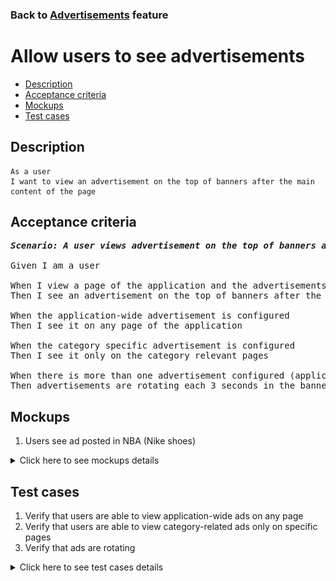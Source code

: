 ### Back to [Advertisements](../../) feature

# Allow users to see advertisements

- [Description](#description)
- [Acceptance criteria](#acceptance-criteria)
- [Mockups](#mockups)
- [Test cases](#test-cases)

## Description

    As a user
    I want to view an advertisement on the top of banners after the main content of the page

## Acceptance criteria

<pre>
<b><i>Scenario: A user views advertisement on the top of banners after the main content of the page</i></b>

Given I am a user

When I view a page of the application and the advertisements are configured to be shown by the admin
Then I see an advertisement on the top of banners after the main content of the page

When the application-wide advertisement is configured
Then I see it on any page of the application

When the category specific advertisement is configured
Then I see it only on the category relevant pages

When there is more than one advertisement configured (application-wide or category specific)
Then advertisements are rotating each 3 seconds in the banner
</pre>

## Mockups

1. Users see ad posted in NBA (Nike shoes)

<details>
  <summary>Click here to see mockups details</summary>

**1. Users see ad posted in NBA (Nike shoes):**

![ Users see ad posted in NBA (Nike shoes)](/products/sports_hub_portal/mobile_application_features/advertisements/images/display_ads.png)

</details>

## Test cases

1. Verify that users are able to view application-wide ads on any page
2. Verify that users are able to view category-related ads only on specific pages
3. Verify that ads are rotating

<details>
  <summary>Click here to see test cases details</summary>

### **#1. Verify that users are able to view application-wide ads on any page**

|Preconditions|Steps|Expected result
--------------|-----|----------
|- There are advertisements without selected categories|1) Navigate through different pages of the application|1) Users can see advertisements on all pages|

### **#2. Verify that users are able to view category-related ads only on specific pages**

|Preconditions|Steps|Expected result
--------------|-----|----------
|- There are advertisements with some selected categories|1) Navigate to the selected category</br>2) Navigate to another category|1) Users can see advertisements</br>2) Users can’t see advertisements|

### **#3. Verify that ads are rotating**

|Preconditions|Steps|Expected result
--------------|-----|----------
|- There are more than one ad in the category or application-wide|1) Go to the category</br>2) Wait for 3 seconds</br>3) Examine the right sidebar</br>4) Wait till all ads from the category are shown|3) Ad is changed in the section</br>4) The first ad is shown again|
</details>
